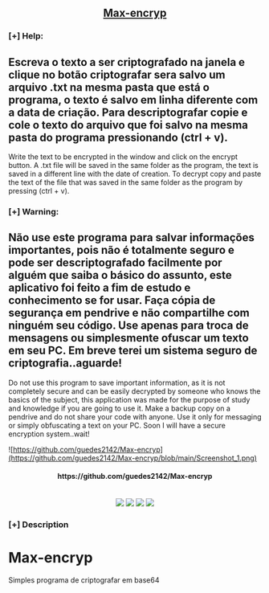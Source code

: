 <h2 align="center"><u>Max-encryp</u></h2>

### [+] Help:

Escreva o texto a ser criptografado na janela e clique no botão criptografar
sera salvo um arquivo .txt na mesma pasta que está o programa, o texto é salvo em
linha diferente com a data de criação.
Para descriptografar copie e cole o texto do arquivo que foi salvo na mesma pasta
do programa pressionando (ctrl + v).
-----------------------------------------------------------------------------------------------------------------------------------------------------------------------
Write the text to be encrypted in the window and click on the encrypt button. A .txt file will be saved in the same folder as the program, the text is saved in a different line with the date of creation. To decrypt copy and paste the text of the file that was saved in the same folder as the program by pressing (ctrl + v).

### [+] Warning:
Não use este programa para salvar informações importantes, pois não é totalmente seguro e pode ser descriptografado facilmente por alguém que saiba o básico do assunto, este aplicativo foi feito a fim de estudo e conhecimento se for usar. Faça cópia de segurança em pendrive e não compartilhe com ninguém seu código. Use apenas para troca de mensagens ou simplesmente ofuscar um texto em seu PC. Em breve terei um sistema seguro de criptografia..aguarde!
-----------------------------------------------------------------------------------------------------------------------------------------------------------------------
Do not use this program to save important information, as it is not completely secure and can be easily decrypted by someone who knows the basics of the subject, this application was made for the purpose of study and knowledge if you are going to use it. Make a backup copy on a pendrive and do not share your code with anyone. Use it only for messaging or simply obfuscating a text on your PC. Soon I will have a secure encryption system..wait!

![https://github.com/guedes2142/Max-encryp](https://github.com/guedes2142/Max-encryp/blob/main/Screenshot_1.png)
<h4 align="center"> https://github.com/guedes2142/Max-encryp </h4>

<p align="center">

<br>
    <img src="https://img.shields.io/badge/Author-Rafael Guedes-magenta?style=flat-square">
    <img src="https://img.shields.io/badge/Open%20Source-Yes-orange?style=flat-square">
    <img src="https://img.shields.io/badge/Made%20In-Brazil-green?style=flat-square">
    <img src="https://img.shields.io/badge/Written%20In-Python-blue?style=flat-square">
</p>

### [+] Description
# Max-encryp
Simples programa de criptografar em base64


